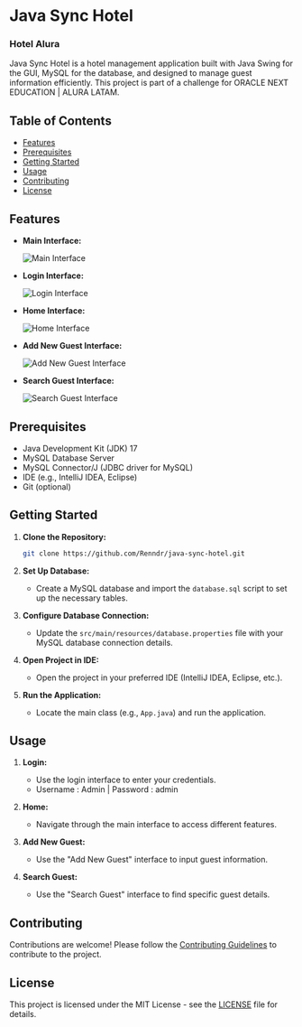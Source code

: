 # Java Sync Hotel

### Hotel Alura

Java Sync Hotel is a hotel management application built with Java Swing for the GUI, MySQL for the database, and designed to manage guest information efficiently.
This project is part of a challenge for ORACLE NEXT EDUCATION | ALURA LATAM. 

## Table of Contents

- [Features](#features)
- [Prerequisites](#prerequisites)
- [Getting Started](#getting-started)
- [Usage](#usage)
- [Contributing](#contributing)
- [License](#license)

## Features

- **Main Interface:**
  
  ![Main Interface](https://github.com/Renndr/JavaSync-Hotel/assets/98851521/b147d724-f9cf-4172-8351-47e63787ae17)


- **Login Interface:**
  
  ![Login Interface](https://github.com/Renndr/JavaSync-Hotel/assets/98851521/c3f65b03-a936-4265-aea1-bbd2008e9350)


- **Home Interface:**
  
  ![Home Interface](https://github.com/Renndr/JavaSync-Hotel/assets/98851521/1c5e029a-08bc-4c10-8b00-61e348a8bfbd)

- **Add New Guest Interface:**
  
  ![Add New Guest Interface](https://github.com/Renndr/JavaSync-Hotel/assets/98851521/f89eea96-00f5-476a-8695-e6d57dcf5276)

- **Search Guest Interface:**
  
  ![Search Guest Interface](https://github.com/Renndr/JavaSync-Hotel/assets/98851521/3e5ef5ad-b7a5-403e-ad7d-aeca9f6dca23)

## Prerequisites

- Java Development Kit (JDK) 17
- MySQL Database Server
- MySQL Connector/J (JDBC driver for MySQL)
- IDE (e.g., IntelliJ IDEA, Eclipse)
- Git (optional)

## Getting Started

1. **Clone the Repository:**
   ```bash
   git clone https://github.com/Renndr/java-sync-hotel.git
   ```

2. **Set Up Database:**
   - Create a MySQL database and import the `database.sql` script to set up the necessary tables.

3. **Configure Database Connection:**
   - Update the `src/main/resources/database.properties` file with your MySQL database connection details.

4. **Open Project in IDE:**
   - Open the project in your preferred IDE (IntelliJ IDEA, Eclipse, etc.).

5. **Run the Application:**
   - Locate the main class (e.g., `App.java`) and run the application.

## Usage

1. **Login:**
   - Use the login interface to enter your credentials.
   - Username : Admin | Password : admin

2. **Home:**
   - Navigate through the main interface to access different features.

3. **Add New Guest:**
   - Use the "Add New Guest" interface to input guest information.

4. **Search Guest:**
   - Use the "Search Guest" interface to find specific guest details.

## Contributing

Contributions are welcome! Please follow the [Contributing Guidelines](CONTRIBUTING.md) to contribute to the project.

## License

This project is licensed under the MIT License - see the [LICENSE](LICENSE) file for details.
```
